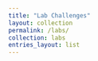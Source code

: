 ```yaml
---
title: "Lab Challenges"
layout: collection
permalink: /labs/
collection: labs
entries_layout: list
---
```

